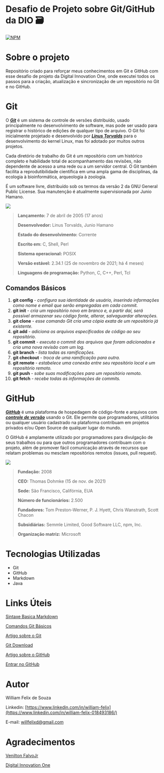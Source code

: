 # Desafio de Projeto sobre Git/GitHub da DIO 🗃
[![NPM](https://img.shields.io/github/license/willfelixd/dio_desafio_github_primeiro_repositorio)](https://github.com/willfelixd/dio_desafio_github_primeiro_repositorio/blob/main/LICENSE)

# Sobre o projeto

Repositório criado para reforçar meus conhecimentos em Git e GitHub com esse desafio de projeto da Digital Innovation One, onde executei todos os passos para a criação, atualização e sincronização de um repositório no Git e no GitHub.

# Git 

O **_[Git](https://git-scm.com/)_** é um sistema de controle de versões distribuído, usado principalmente no desenvolvimento de software, mas pode ser usado para registrar o histórico de edições de qualquer tipo de arquivo. O Git foi inicialmente projetado e desenvolvido por **_[Linus Torvalds](https://pt.wikipedia.org/wiki/Linus_Torvalds)_** para o desenvolvimento do kernel Linux, mas foi adotado por muitos outros projetos.

Cada diretório de trabalho do Git é um repositório com um histórico completo e habilidade total de acompanhamento das revisões, não dependente de acesso a uma rede ou a um servidor central. O Git também facilita a reprodutibilidade científica em uma ampla gama de disciplinas, da ecologia à bioinformática, arqueologia à zoologia.

É um software livre, distribuído sob os termos da versão 2 da GNU General Public License. Sua manutenção é atualmente supervisionada por Junio Hamano.

![](https://marcosrocha.net/wp-content/uploads/2015/07/git_logo.png)

> **Lançamento:** 7 de abril de 2005 (17 anos)
>
> **Desenvolvedor:** Linus Torvalds, Junio Hamano
>
> **Estado do desenvolvimento:** Corrente
>
> **Escrito em:** C, Shell, Perl
>
> **Sistema operacional:** POSIX
>
> **Versão estável:** 2.34.1 (25 de novembro de 2021; há 4 meses)
>
> **Linguagens de programação:** Python, C, C++, Perl, Tcl

## Comandos Básicos

1. **git config** - _configura sua identidade de usuário, inserindo informações como nome e email que serão empregadas em cada commit._
2. **git init** - _cria um repositório novo em branco e, a partir daí, será possível armazenar seu código fonte, alterar, salvaguardar alterações._
3. **git clone** - _esse comando Git cria uma cópia exata de um repositório já existente._
4. **git add** - _adiciona os arquivos especificados de código ao seu repositório._
5. **git commit** - _executa o commit dos arquivos que foram adicionados e cria uma nova revisão com um log._
6. **git branch** - _lista todas as ramificações._
7. **git checkout** - _troca de uma ramificação para outra._
8. **git remote** - _estabelece uma conexão entre seu repositório local e um repositório remoto._
9. **git push** - _sobe suas modificações para um repositório remoto._
10. **git fetch** - _recebe todas as informações de commits._

# GitHub

**_[GitHub](https://www.linkedin.com/company/github/)_** é uma plataforma de hospedagem de código-fonte e arquivos com **_[controle de versão](https://pt.wikipedia.org/wiki/Sistema_de_controle_de_vers%C3%B5es)_** usando o Git. Ele permite que programadores, utilitários ou qualquer usuário cadastrado na plataforma contribuam em projetos privados e/ou Open Source de qualquer lugar do mundo. 

O GitHub é amplamente utilizado por programadores para divulgação de seus trabalhos ou para que outros programadores contribuam com o projeto, além de promover fácil comunicação através de recursos que relatam problemas ou mesclam repositórios remotos (issues, pull request).

![](https://p.kindpng.com/picc/s/128-1280187_github-logo-png-github-transparent-png.png)

> **Fundação:** 2008
> 
> **CEO:** Thomas Dohmke (15 de nov. de 2021)
> 
> **Sede:** São Francisco, Califórnia, EUA
> 
> **Número de funcionários:** 2.500
> 
> **Fundadores:** Tom Preston-Werner, P. J. Hyett, Chris Wanstrath, Scott Chacon
> 
> **Subsidiárias:** Semmle Limited, Good Software LLC, npm, Inc.
> 
> **Organização matriz:** Microsoft

# Tecnologias Utilizadas
 - Git
 - GitHub
 - Markdown
 - Java

# Links Úteis
[Sintaxe Basica Markdown](https://www.markdownguide.org/basic-syntax/)

[Comandos Git Básicos](https://www.codigofonte.com.br/artigos/top-25-comandos-do-git)

[Artigo sobre o Git](https://pt.wikipedia.org/wiki/Git)

[Git Download](https://git-scm.com/downloads)

[Artigo sobre o GitHub](https://pt.wikipedia.org/wiki/GitHub)

[Entrar no GitHub](https://github.com/)

# Autor

William Felix de Souza

Linkedin: [https://www.linkedin.com/in/william-felix](https://www.linkedin.com/in/william-felix-018493186/)

E-mail: [willfelixd@gmail.com](willfelixd@gmail.com)

# Agradecimentos

[Venilton FalvoJr](https://github.com/falvojr)

[Digital Innovation One](https://www.dio.me/)

